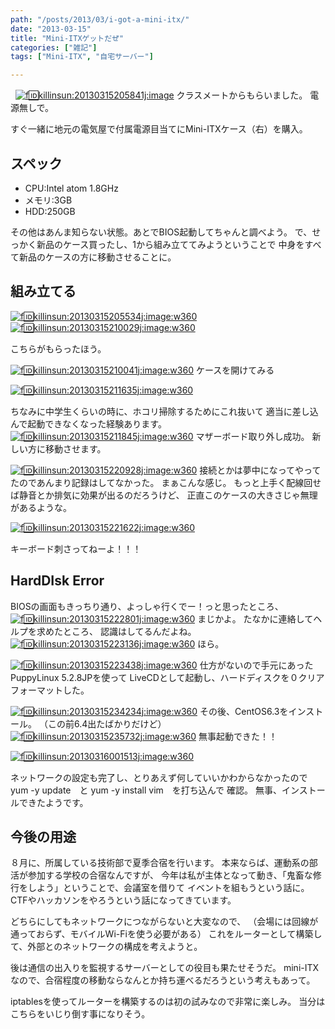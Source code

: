 ```yaml
---
path: "/posts/2013/03/i-got-a-mini-itx/"
date: "2013-03-15"
title: "Mini-ITXゲットだぜ"
categories: ["雑記"]
tags: ["Mini-ITX", "自宅サーバー"]

---
```


 
[![f:id:killinsun:20130315205841j:image](https://cdn-ak.f.st-hatena.com/images/fotolife/k/killinsun/20130315/20130315205841.jpg "f:id:killinsun:20130315205841j:image")](http://f.hatena.ne.jp/killinsun/20130315205841) クラスメートからもらいました。 電源無しで。

すぐ一緒に地元の電気屋で付属電源目当てにMini-ITXケース（右）を購入。 

## スペック 

- CPU:Intel atom 1.8GHz 
- メモリ:3GB 
- HDD:250GB 

その他はあんま知らない状態。あとでBIOS起動してちゃんと調べよう。 で、せっかく新品のケース買ったし、1から組み立ててみようということで 中身をすべて新品のケースの方に移動させることに。

## 組み立てる

[![f:id:killinsun:20130315205534j:image:w360](https://cdn-ak.f.st-hatena.com/images/fotolife/k/killinsun/20130315/20130315205534.jpg "f:id:killinsun:20130315205534j:image:w360")](http://f.hatena.ne.jp/killinsun/20130315205534) [![f:id:killinsun:20130315210029j:image:w360](https://cdn-ak.f.st-hatena.com/images/fotolife/k/killinsun/20130315/20130315210029.jpg "f:id:killinsun:20130315210029j:image:w360")](http://f.hatena.ne.jp/killinsun/20130315210029) 

こちらがもらったほう。

 [![f:id:killinsun:20130315210041j:image:w360](https://cdn-ak.f.st-hatena.com/images/fotolife/k/killinsun/20130315/20130315210041.jpg "f:id:killinsun:20130315210041j:image:w360")](http://f.hatena.ne.jp/killinsun/20130315210041) 
ケースを開けてみる 


[![f:id:killinsun:20130315211635j:image:w360](https://cdn-ak.f.st-hatena.com/images/fotolife/k/killinsun/20130315/20130315211635.jpg "f:id:killinsun:20130315211635j:image:w360")](http://f.hatena.ne.jp/killinsun/20130315211635) 

ちなみに中学生くらいの時に、ホコリ掃除するためにこれ抜いて 適当に差し込んで起動できなくなった経験あります。 
[![f:id:killinsun:20130315211845j:image:w360](https://cdn-ak.f.st-hatena.com/images/fotolife/k/killinsun/20130315/20130315211845.jpg "f:id:killinsun:20130315211845j:image:w360")](http://f.hatena.ne.jp/killinsun/20130315211845) 
マザーボード取り外し成功。 新しい方に移動させます。


 [![f:id:killinsun:20130315220928j:image:w360](https://cdn-ak.f.st-hatena.com/images/fotolife/k/killinsun/20130315/20130315220928.jpg "f:id:killinsun:20130315220928j:image:w360")](http://f.hatena.ne.jp/killinsun/20130315220928)
接続とかは夢中になってやってたのであんまり記録はしてなかった。 まぁこんな感じ。 もっと上手く配線回せば静音とか排気に効果が出るのだろうけど、 正直このケースの大きさじゃ無理があるような。


 [![f:id:killinsun:20130315221622j:image:w360](https://cdn-ak.f.st-hatena.com/images/fotolife/k/killinsun/20130315/20130315221622.jpg "f:id:killinsun:20130315221622j:image:w360")](http://f.hatena.ne.jp/killinsun/20130315221622) 
 
 キーボード刺さってねーよ！！！

## HardDIsk Error

BIOSの画面もきっちり通り、よっしゃ行くでー！っと思ったところ、
[![f:id:killinsun:20130315222801j:image:w360](https://cdn-ak.f.st-hatena.com/images/fotolife/k/killinsun/20130315/20130315222801.jpg "f:id:killinsun:20130315222801j:image:w360")](http://f.hatena.ne.jp/killinsun/20130315222801) 
まじかよ。 たなかに連絡してヘルプを求めたところ、 認識はしてるんだよね。 
[![f:id:killinsun:20130315223136j:image:w360](https://cdn-ak.f.st-hatena.com/images/fotolife/k/killinsun/20130315/20130315223136.jpg "f:id:killinsun:20130315223136j:image:w360")](http://f.hatena.ne.jp/killinsun/20130315223136) 
ほら。 

[![f:id:killinsun:20130315223438j:image:w360](https://cdn-ak.f.st-hatena.com/images/fotolife/k/killinsun/20130315/20130315223438.jpg "f:id:killinsun:20130315223438j:image:w360")](http://f.hatena.ne.jp/killinsun/20130315223438) 
仕方がないので手元にあった　PuppyLinux 5.2.8JPを使って LiveCDとして起動し、ハードディスクを０クリアフォーマットした。

[![f:id:killinsun:20130315234234j:image:w360](https://cdn-ak.f.st-hatena.com/images/fotolife/k/killinsun/20130315/20130315234234.jpg "f:id:killinsun:20130315234234j:image:w360")](http://f.hatena.ne.jp/killinsun/20130315234234) 
その後、CentOS6.3をインストール。 （この前6.4出たばかりだけど） [![f:id:killinsun:20130315235732j:image:w360](https://cdn-ak.f.st-hatena.com/images/fotolife/k/killinsun/20130315/20130315235732.jpg "f:id:killinsun:20130315235732j:image:w360")](http://f.hatena.ne.jp/killinsun/20130315235732) 
無事起動できた！！ 

[![f:id:killinsun:20130316001513j:image:w360](https://cdn-ak.f.st-hatena.com/images/fotolife/k/killinsun/20130316/20130316001513.jpg "f:id:killinsun:20130316001513j:image:w360")](http://f.hatena.ne.jp/killinsun/20130316001513) 

ネットワークの設定も完了し、とりあえず何していいかわからなかったので yum -y update　と yum -y install vim　を打ち込んで 確認。 無事、インストールできたようです。

## 今後の用途

８月に、所属している技術部で夏季合宿を行います。 
本来ならば、運動系の部活が参加する学校の合宿なんですが、 今年は私が主体となって動き、「鬼畜な修行をしよう」ということで、会議室を借りて イベントを組もうという話に。 CTFやハッカソンをやろうという話になってきています。


どちらにしてもネットワークにつながらないと大変なので、 
（会場には回線が通っておらず、モバイルWi-Fiを使う必要がある） これをルーターとして構築して、外部とのネットワークの構成を考えようと。 

後は通信の出入りを監視するサーバーとしての役目も果たせそうだ。 mini-ITXなので、合宿程度の移動ならなんとか持ち運べるだろうという考えもあって。 

iptablesを使ってルーターを構築するのは初の試みなので非常に楽しみ。 当分はこちらをいじり倒す事になりそう。